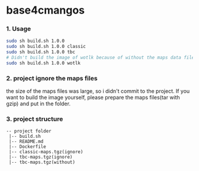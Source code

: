 # base4cmangos


### 1. Usage
``` bash 
sudo sh build.sh 1.0.0
sudo sh build.sh 1.0.0 classic
sudo sh build.sh 1.0.0 tbc
# Didn't build the image of wotlk because of without the maps data files.
sudo sh build.sh 1.0.0 wotlk
```

### 2. project ignore the maps files
the size of the maps files was large, so i didn't commit to the project.
If you want to build the image yourself, please prepare the maps files(tar with gzip) and put in the folder.

### 3. project structure
```
-- project folder
 |-- build.sh
 |-- README.md
 |-- Dockerfile
 |-- classic-maps.tgz(ignore)
 |-- tbc-maps.tgz(ignore)
 |-- tbc-maps.tgz(without)
```  


